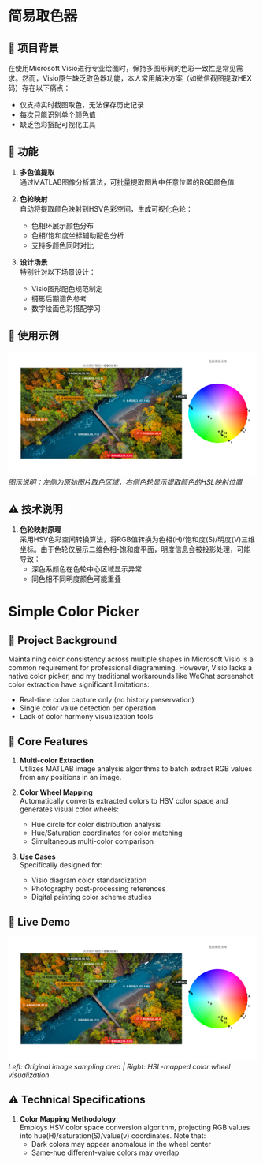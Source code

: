 # 简易取色器
 
## 🎨 项目背景
在使用Microsoft Visio进行专业绘图时，保持多图形间的色彩一致性是常见需求。然而，Visio原生缺乏取色器功能，本人常用解决方案（如微信截图提取HEX码）存在以下痛点：
- 仅支持实时截图取色，无法保存历史记录
- 每次只能识别单个颜色值
- 缺乏色彩搭配可视化工具
 
## 🌟 功能
1. **多色值提取**  
   通过MATLAB图像分析算法，可批量提取图片中任意位置的RGB颜色值
 
2. **色轮映射**  
   自动将提取颜色映射到HSV色彩空间，生成可视化色轮：
   - 色相环展示颜色分布
   - 色相/饱和度坐标辅助配色分析
   - 支持多颜色同时对比
 
3. **设计场景**  
   特别针对以下场景设计：
   - Visio图形配色规范制定
   - 摄影后期调色参考
   - 数字绘画色彩搭配学习
 
## 📸 使用示例
![Interface Demonstration](https://github.com/Icanitm/Color_picker/blob/main/demo.png)
*图示说明：左侧为原始图片取色区域，右侧色轮显示提取颜色的HSL映射位置*
 
## ⚠️ 技术说明
1. **色轮映射原理**  
   采用HSV色彩空间转换算法，将RGB值转换为色相(H)/饱和度(S)/明度(V)三维坐标。由于色轮仅展示二维色相-饱和度平面，明度信息会被投影处理，可能导致：
   - 深色系颜色在色轮中心区域显示异常
   - 同色相不同明度颜色可能重叠
  
# Simple Color Picker
 
## 🎨 Project Background
Maintaining color consistency across multiple shapes in Microsoft Visio is a common requirement for professional diagramming. However, Visio lacks a native color picker, and my 
traditional workarounds like WeChat screenshot color extraction have significant limitations:
- Real-time color capture only (no history preservation)
- Single color value detection per operation
- Lack of color harmony visualization tools
 
## 🌟 Core Features
1. **Multi-color Extraction**  
   Utilizes MATLAB image analysis algorithms to batch extract RGB values from any positions in an image.
 
2. **Color Wheel Mapping**  
   Automatically converts extracted colors to HSV color space and generates visual color wheels:
   - Hue circle for color distribution analysis
   - Hue/Saturation coordinates for color matching
   - Simultaneous multi-color comparison
 
3. **Use Cases**  
   Specifically designed for:
   - Visio diagram color standardization
   - Photography post-processing references
   - Digital painting color scheme studies
 
## 📸 Live Demo
![Interface Demonstration](https://github.com/Icanitm/Color_picker/blob/main/demo.png) 
*Left: Original image sampling area | Right: HSL-mapped color wheel visualization*
 
## ⚠️ Technical Specifications
1. **Color Mapping Methodology**  
   Employs HSV color space conversion algorithm, projecting RGB values into hue(H)/saturation(S)/value(v) coordinates. Note that:
   - Dark colors may appear anomalous in the wheel center
   - Same-hue different-value colors may overlap
 
 
